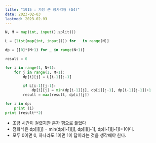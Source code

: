 ```yaml
---
title: "1915 : 가장 큰 정사각형 (G4)"
date: 2023-02-03
lastmod: 2023-02-03
---
```


```python
N, M = map(int, input().split())

L = [list(map(int, input())) for _ in range(N)]

dp = [[0]*(M+1) for _ in range(N+1)]

result = 0

for i in range(1, N+1):
    for j in range(1, M+1):
        dp[i][j] = L[i-1][j-1]

        if L[i-1][j-1]:
            dp[i][j] = min(dp[i-1][j], dp[i][j-1], dp[i-1][j-1])+1
        result = max(result, dp[i][j])

for i in dp:
    print (i)
print (result**2)
```

- 조금 시간이 걸렸지만 혼자 힘으로 풀었다
- 점화식은 dp[i][j] = min(dp[i-1][j], dp[i][j-1], dp[i-1][j-1])+1이다.
- 모두 0이면 0, 하나라도 1이면 1이 답이라는 것을 생각해야 한다.
